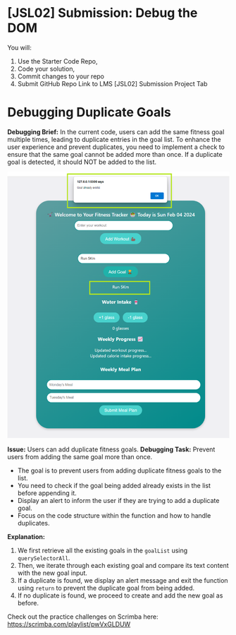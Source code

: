 # [JSL02] Submission: Debug the DOM

You will: 
1. Use the Starter Code Repo, 
2. Code your solution,
3. Commit changes to your repo
3. Submit GitHub Repo Link to LMS [JSL02] Submission Project Tab

# Debugging Duplicate Goals

**Debugging Brief:**
In the current code, users can add the same fitness goal multiple times, leading to duplicate entries in the goal list. To enhance the user experience and prevent duplicates, you need to implement a check to ensure that the same goal cannot be added more than once. If a duplicate goal is detected, it should NOT be added to the list.

![alt text](JSL02_Solution.png)

**Issue:** Users can add duplicate fitness goals.
**Debugging Task:** Prevent users from adding the same goal more than once.

- The goal is to prevent users from adding duplicate fitness goals to the list.
- You need to check if the goal being added already exists in the list before appending it.
- Display an alert to inform the user if they are trying to add a duplicate goal.
- Focus on the code structure within the function and how to handle duplicates.

**Explanation:**
1. We first retrieve all the existing goals in the `goalList` using `querySelectorAll`.
2. Then, we iterate through each existing goal and compare its text content with the new goal input.
3. If a duplicate is found, we display an alert message and exit the function using `return` to prevent the duplicate goal from being added.
4. If no duplicate is found, we proceed to create and add the new goal as before.

Check out the practice challenges on Scrimba here: https://scrimba.com/playlist/pwVxGLDUW